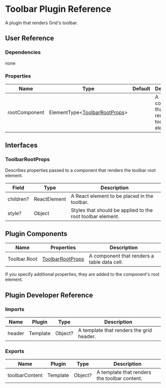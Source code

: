 # Toolbar Plugin Reference

A plugin that renders Grid's toolbar.

## User Reference

### Dependencies

none

### Properties

Name | Type | Default | Description
-----|------|---------|------------
rootComponent | ElementType&lt;[ToolbarRootProps](#toolbarrootprops)&gt; | | A component that renders the toolbar root element.

## Interfaces

### ToolbarRootProps

Describes properties passed to a component that renders the toolbar root element.

Field | Type | Description
------|------|------------
children? | ReactElement | A React element to be placed in the toolbar.
style? | Object | Styles that should be applied to the root toolbar element.

## Plugin Components

Name | Properties | Description
-----|------------|------------
Toolbar.Root | [ToolbarRootProps](#toolbarrootprops) | A component that renders a table data cell.

If you specify additional properties, they are added to the component's root element.

## Plugin Developer Reference

### Imports

Name | Plugin | Type | Description
-----|--------|------|------------
header | Template | Object? | A template that renders the grid header.

### Exports

Name | Plugin | Type | Description
-----|--------|------|------------
toolbarContent | Template | Object? | A template that renders the toolbar content.
